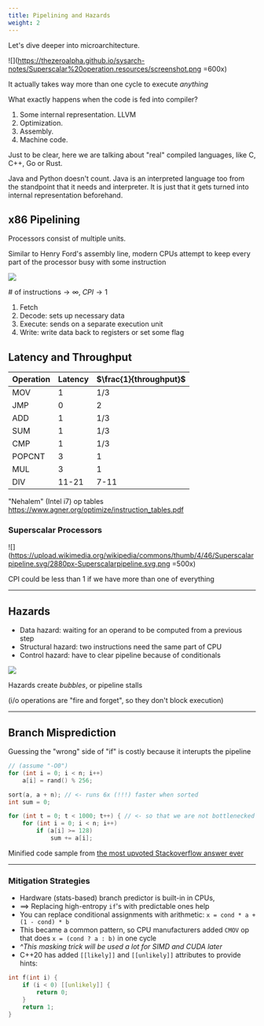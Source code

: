 ```yaml
---
title: Pipelining and Hazards
weight: 2
---
```


Let's dive deeper into microarchitecture.

![](https://thezeroalpha.github.io/sysarch-notes/Superscalar%20operation.resources/screenshot.png =600x)

It actually takes way more than one cycle to execute *anything*

What exactly happens when the code is fed into compiler?

1. Some internal representation. LLVM
2. Optimization.
3. Assembly.
4. Machine code.

Just to be clear, here we are talking about "real" compiled languages, like C, C++, Go or Rust.

Java and Python doesn't count. Java is an interpreted language too from the standpoint that it needs and interpreter. It is just that it gets turned into internal representation beforehand.

## x86 Pipelining

Processors consist of multiple units.

Similar to Henry Ford's assembly line, modern CPUs attempt to keep every part of the processor busy with some instruction

![](https://simplecore-ger.intel.com/techdecoded/wp-content/uploads/sites/11/figure-2-3.png)

$\text{# of instructions} \to \infty,\; CPI \to 1$

1. Fetch
2. Decode: sets up necessary data
3. Execute: sends on a separate execution unit
4. Write: write data back to registers or set some flag

## Latency and Throughput

| Operation | Latency | $\frac{1}{throughput}$ |
| --------- | ------- |:------------ |
| MOV       | 1       | 1/3          |
| JMP       | 0       | 2            |
| ADD       | 1       | 1/3          |
| SUM       | 1       | 1/3          |
| CMP       | 1       | 1/3          |
| POPCNT    | 3       | 1            |
| MUL       | 3       | 1            |
| DIV       | 11-21   | 7-11         |

"Nehalem" (Intel i7) op tables
https://www.agner.org/optimize/instruction_tables.pdf

### Superscalar Processors

![](https://upload.wikimedia.org/wikipedia/commons/thumb/4/46/Superscalarpipeline.svg/2880px-Superscalarpipeline.svg.png =500x)

CPI could be less than 1 if we have more than one of everything

----



## Hazards

* Data hazard: waiting for an operand to be computed from a previous step
* Structural hazard: two instructions need the same part of CPU
* Control hazard: have to clear pipeline because of conditionals

![](https://simplecore-ger.intel.com/techdecoded/wp-content/uploads/sites/11/figure-6-3.png)

Hazards create *bubbles*, or pipeline stalls

(i/o operations are "fire and forget", so they don't block execution)
<!-- .element: class="fragment" data-fragment-index="1" -->

----

## Branch Misprediction

Guessing the "wrong" side of "if" is costly because it interupts the pipeline

```cpp
// (assume "-O0")
for (int i = 0; i < n; i++)
    a[i] = rand() % 256;

sort(a, a + n); // <- runs 6x (!!!) faster when sorted
int sum = 0;

for (int t = 0; t < 1000; t++) { // <- so that we are not bottlenecked by i/o (n < L1 cache size)
    for (int i = 0; i < n; i++)
        if (a[i] >= 128)
            sum += a[i];
```

Minified code sample from [the most upvoted Stackoverflow answer ever](https://stackoverflow.com/questions/11227809/why-is-processing-a-sorted-array-faster-than-processing-an-unsorted-array)

----

### Mitigation Strategies

* Hardware (stats-based) branch predictor is built-in in CPUs,
* $\implies$ Replacing high-entropy `if`'s with predictable ones help
* You can replace conditional assignments with arithmetic:
  `x = cond * a + (1 - cond) * b`
* This became a common pattern, so CPU manufacturers added `CMOV` op
  that does `x = (cond ? a : b)` in one cycle
* *^This masking trick will be used a lot for SIMD and CUDA later*
* C++20 has added `[[likely]]` and `[[unlikely]]` attributes to provide hints:

```cpp
int f(int i) {
    if (i < 0) [[unlikely]] {
        return 0;
    }
    return 1;
}
```